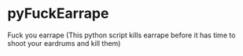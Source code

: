 # pyFuckEarrape
Fuck you earrape (This python script kills earrape before it has time to shoot your eardrums and kill them)
